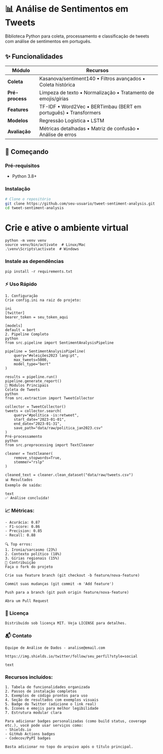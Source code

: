 # 📊 Análise de Sentimentos em Tweets

Biblioteca Python para coleta, processamento e classificação de tweets com análise de sentimentos em português.

## ✨ Funcionalidades

| Módulo         | Recursos                                                                 |
|----------------|--------------------------------------------------------------------------|
| **Coleta**     | Kasanova/sentiment140 • Filtros avançados • Coleta histórica             |
| **Pré-process**| Limpeza de texto • Normalização • Tratamento de emojis/gírias            |
| **Features**   | TF-IDF • Word2Vec • BERTimbau (BERT em português)   • Transformers       |
| **Modelos**    | Regressão Logística • LSTM                                               |
| **Avaliação**  | Métricas detalhadas • Matriz de confusão • Análise de erros              |

## 🚀 Começando

### Pré-requisitos
- Python 3.8+


### Instalação
```bash
# Clone o repositório
git clone https://github.com/seu-usuario/tweet-sentiment-analysis.git
cd tweet-sentiment-analysis
```
# Crie e ative o ambiente virtual
```
python -m venv venv
source venv/bin/activate  # Linux/Mac
.\venv\Scripts\activate  # Windows
```
### Instale as dependências
```
pip install -r requirements.txt
```
### ⚡ Uso Rápido
```
1. Configuração
Crie config.ini na raiz do projeto:

ini
[twitter]
bearer_token = seu_token_aqui

[models]
default = bert
2. Pipeline Completo
python
from src.pipeline import SentimentAnalysisPipeline

pipeline = SentimentAnalysisPipeline(
    query="#eleições2023 lang:pt",
    max_tweets=5000,
    model_type="bert"
)

results = pipeline.run()
pipeline.generate_report()
🧩 Módulos Principais
Coleta de Tweets
python
from src.extraction import TweetCollector

collector = TweetCollector()
tweets = collector.search(
    query="#política -is:retweet",
    start_date="2023-01-01",
    end_date="2023-01-31",
    save_path="data/raw/politica_jan2023.csv"
)
Pré-processamento
python
from src.preprocessing import TextCleaner

cleaner = TextCleaner(
    remove_stopwords=True,
    stemmer="rslp"
)

cleaned_text = cleaner.clean_dataset("data/raw/tweets.csv")
📊 Resultados
Exemplo de saída:

text
✅ Análise concluída!
```
### 📈 Métricas:
```
- Acurácia: 0.87
- F1-score: 0.86
- Precision: 0.85  
- Recall: 0.88

🔍 Top erros:
1. Ironia/sarcasmo (23%)
2. Contexto político (18%)
3. Gírias regionais (15%)
🤝 Contribuição
Faça o fork do projeto

Crie sua feature branch (git checkout -b feature/nova-feature)

Commit suas mudanças (git commit -m 'Add feature')

Push para a branch (git push origin feature/nova-feature)

Abra um Pull Request
```
### 📄 Licença
```
Distribuído sob licença MIT. Veja LICENSE para detalhes.
```
### 📬 Contato
```
Equipe de Análise de Dados - analise@email.com

https://img.shields.io/twitter/follow/seu_perfil?style=social

text
```
### Recursos incluídos:
```
1. Tabela de funcionalidades organizada
2. Passos de instalação completos
3. Exemplos de código prontos para uso
4. Seção de resultados com exemplos visuais
5. Badge do Twitter (adicione o link real)
6. Ícones e emojis para melhor legibilidade
7. Estrutura modular clara

Para adicionar badges personalizadas (como build status, coverage etc.), você pode usar serviços como:
- Shields.io
- GitHub Actions badges
- Codecov/PyPI badges

Basta adicionar no topo do arquivo após o título principal.
